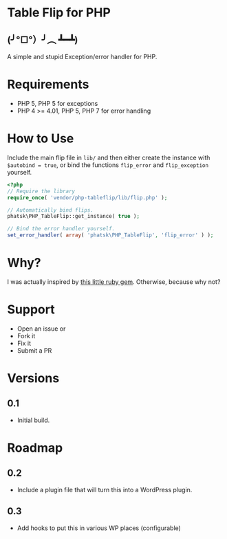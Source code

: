 # Table Flip for PHP
## (╯°□°）╯︵ ┻━┻)

A simple and stupid Exception/error handler for PHP.

# Requirements

* PHP 5, PHP 5 for exceptions
* PHP 4 >= 4.01, PHP 5, PHP 7 for error handling

# How to Use

Include the main flip file in `lib/` and then either create the instance with `$autobind = true`,
or bind the functions `flip_error` and `flip_exception` yourself.

```php
<?php
// Require the library
require_once( 'vendor/php-tableflip/lib/flip.php' );

// Automatically bind flips.
phatsk\PHP_TableFlip::get_instance( true );

// Bind the error handler yourself.
set_error_handler( array( 'phatsk\PHP_TableFlip', 'flip_error' ) );
```

# Why?

I was actually inspired by [this little ruby gem](https://github.com/iridakos/table_flipper). Otherwise, because why
not?

# Support

* Open an issue or
* Fork it
* Fix it
* Submit a PR

# Versions

## 0.1

* Initial build. 

# Roadmap

## 0.2

* Include a plugin file that will turn this into a WordPress plugin.

## 0.3

* Add hooks to put this in various WP places (configurable)
